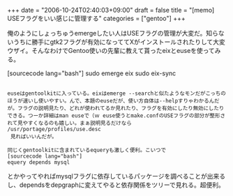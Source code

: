 +++
date = "2006-10-24T02:40:03+09:00"
draft = false
title = "[memo] USEフラグをいい感じに管理する"
categories = ["gentoo"]
+++

俺のようにしょっちゅうemergeしたい人はUSEフラグの管理が大変だ。知らないうちに勝手にgtk2フラグが有効になっててXがインストールされたりして大変ウザイ。そんなわけでGentoo使いの先輩に教えて貰ったeixとeuseを使ってみる。

[sourcecode lang="bash"]
sudo emerge eix
sudo eix-sync
```

euseはgentoolkitに入っている。eixはemerge --searchと似たようなモンだがこっちのほうが速いし使いやすい。んで、本題のeuseだが、使い方自体は--helpすりゃわかるんだが。フラグの説明見たり、どれが使われてるか見れたり、フラグを有効にしたり無効にしたりできる。つーか詳細はman euseで（ｗ euse使うとmake.confのUSEフラグの部分が整形されて見やすくなるのも嬉しい。まぁ説明見るだけなら /usr/portage/profiles/use.desc
 見ればいいんだが。

同じくgentoolkitに含まれているequeryも激しく便利。こいつで
[sourcecode lang="bash"]
equery depends mysql
```

とかやってやればmysqlフラグに依存しているパッケージを調べることが出来るし、dependsをdepgraphに変えてやると依存関係をツリーで見れる。超便利。
